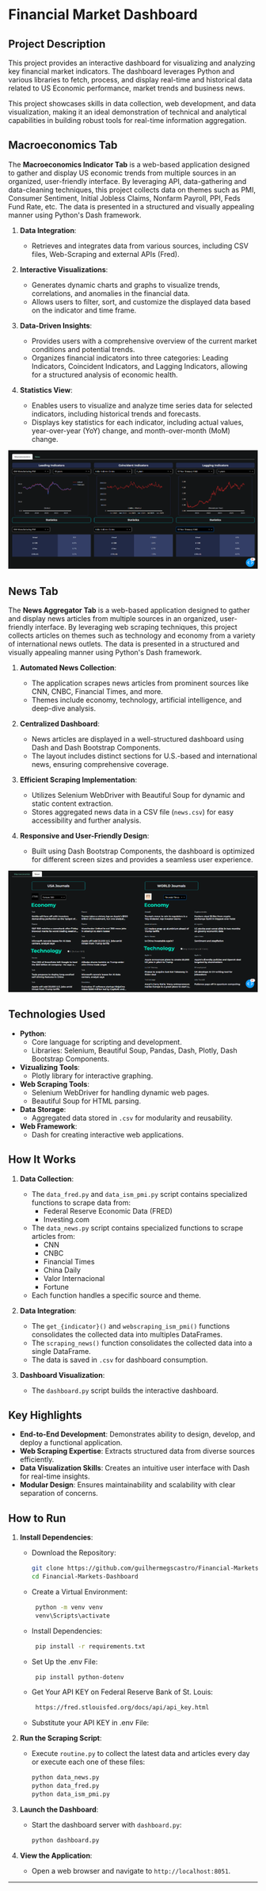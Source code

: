 # Financial Market Dashboard

## Project Description

This project provides an interactive dashboard for visualizing and analyzing key financial market indicators. The dashboard leverages Python and various libraries to fetch, process, and display real-time and historical data related to US Economic performance, market trends and business news.

This project showcases skills in data collection, web development, and data visualization, making it an ideal demonstration of technical and analytical capabilities in building robust tools for real-time information aggregation.

## Macroeconomics Tab

The **Macroeconomics Indicator Tab** is a web-based application designed to gather and display US economic trends from multiple sources in an organized, user-friendly interface. By leveraging API, data-gathering and data-cleaning techniques, this project collects data on themes such as PMI, Consumer Sentiment, Initial Jobless Claims, Nonfarm Payroll, PPI, Feds Fund Rate, etc. The data is presented in a structured and visually appealing manner using Python's Dash framework.

1. **Data Integration**:
   - Retrieves and integrates data from various sources, including CSV files, Web-Scraping and external APIs (Fred).

2. **Interactive Visualizations**:
   - Generates dynamic charts and graphs to visualize trends, correlations, and anomalies in the financial data.
   - Allows users to filter, sort, and customize the displayed data based on the indicator and time frame.
  
3. **Data-Driven Insights**:
   - Provides users with a comprehensive overview of the current market conditions and potential trends.
   - Organizes financial indicators into three categories: Leading Indicators, Coincident Indicators, and Lagging Indicators, allowing for a structured analysis of economic health.
  
4. **Statistics View**:
   - Enables users to visualize and analyze time series data for selected indicators, including historical trends and forecasts.
   - Displays key statistics for each indicator, including actual values, year-over-year (YoY) change, and month-over-month (MoM) change.

![Macroeconomic Tab](image/macroeconomics.png "Financial Market Dashboard")

## News Tab

The **News Aggregator Tab** is a web-based application designed to gather and display news articles from multiple sources in an organized, user-friendly interface. By leveraging web scraping techniques, this project collects articles on themes such as technology and economy from a variety of international news outlets. The data is presented in a structured and visually appealing manner using Python's Dash framework.

1. **Automated News Collection**:
   - The application scrapes news articles from prominent sources like CNN, CNBC, Financial Times, and more.
   - Themes include economy, technology, artificial intelligence, and deep-dive analysis.

2. **Centralized Dashboard**:
   - News articles are displayed in a well-structured dashboard using Dash and Dash Bootstrap Components.
   - The layout includes distinct sections for U.S.-based and international news, ensuring comprehensive coverage.

3. **Efficient Scraping Implementation**:
   - Utilizes Selenium WebDriver with Beautiful Soup for dynamic and static content extraction.
   - Stores aggregated news data in a CSV file (`news.csv`) for easy accessibility and further analysis.

4. **Responsive and User-Friendly Design**:
   - Built using Dash Bootstrap Components, the dashboard is optimized for different screen sizes and provides a seamless user experience.
  
![News Tab](image/news.png "Financial Market Dashboard")

## Technologies Used

- **Python**:
  - Core language for scripting and development.
  - Libraries: Selenium, Beautiful Soup, Pandas, Dash, Plotly, Dash Bootstrap Components.
- **Vizualizing Tools**:
   - Plotly library for interactive graphing.  
- **Web Scraping Tools**:
  - Selenium WebDriver for handling dynamic web pages.
  - Beautiful Soup for HTML parsing.
- **Data Storage**:
  - Aggregated data stored in `.csv` for modularity and reusability.
- **Web Framework**:
  - Dash for creating interactive web applications.

## How It Works

1. **Data Collection**:

   - The `data_fred.py` and `data_ism_pmi.py` script contains specialized functions to scrape data from:
     - Federal Reserve Economic Data (FRED)
     - Investing.com
   - The `data_news.py` script contains specialized functions to scrape articles from:
     - CNN
     - CNBC
     - Financial Times
     - China Daily
     - Valor Internacional
     - Fortune
   - Each function handles a specific source and theme.

3. **Data Integration**:
   - The `get_{indicator}()` and `webscraping_ism_pmi()` functions consolidates the collected data into multiples DataFrames.
   - The `scraping_news()` function consolidates the collected data into a single DataFrame.
   - The data is saved in `.csv` for dashboard consumption.

5. **Dashboard Visualization**:
   - The `dashboard.py` script builds the interactive dashboard.

## Key Highlights

- **End-to-End Development**: Demonstrates ability to design, develop, and deploy a functional application.
- **Web Scraping Expertise**: Extracts structured data from diverse sources efficiently.
- **Data Visualization Skills**: Creates an intuitive user interface with Dash for real-time insights.
- **Modular Design**: Ensures maintainability and scalability with clear separation of concerns.

## How to Run

1. **Install Dependencies**:
   - Download the Repository:
     ```bash
     git clone https://github.com/guilhermegscastro/Financial-Markets-Dashboard.git
     cd Financial-Markets-Dashboard
     ```
   - Create a Virtual Environment:
     ```bash
      python -m venv venv
      venv\Scripts\activate
     ```
   - Install Dependencies:
     ```bash
      pip install -r requirements.txt
     ```
   - Set Up the .env File:
     ```bash
      pip install python-dotenv
     ``` 
   - Get Your API KEY on Federal Reserve Bank of St. Louis:
     ```bash
      https://fred.stlouisfed.org/docs/api/api_key.html
     ```
   - Substitute your API KEY in .env File:

2. **Run the Scraping Script**:
   - Execute `routine.py` to collect the latest data and articles every day or execute each one of these files:
     ```bash
     python data_news.py
     python data_fred.py
     python data_ism_pmi.py
     ```

3. **Launch the Dashboard**:
   - Start the dashboard server with `dashboard.py`:
     ```bash
     python dashboard.py
     ```

4. **View the Application**:
   - Open a web browser and navigate to `http://localhost:8051`.

---
